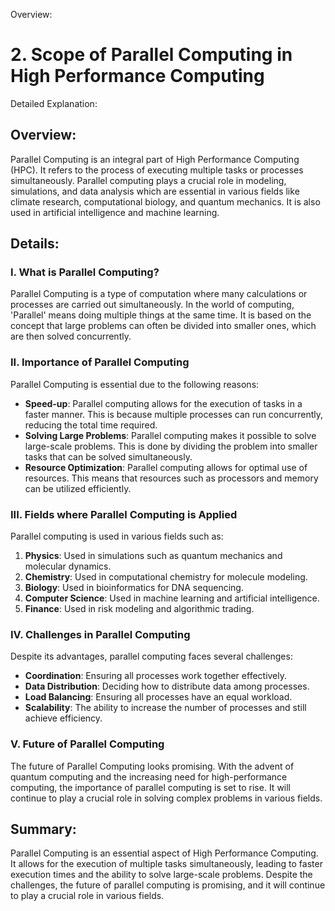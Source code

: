 Overview:
# 2. Scope of Parallel Computing in High Performance Computing
Detailed Explanation:

## Overview:

Parallel Computing is an integral part of High Performance Computing (HPC). It refers to the process of executing multiple tasks or processes simultaneously. Parallel computing plays a crucial role in modeling, simulations, and data analysis which are essential in various fields like climate research, computational biology, and quantum mechanics. It is also used in artificial intelligence and machine learning.

## Details:

### **I. What is Parallel Computing?**
Parallel Computing is a type of computation where many calculations or processes are carried out simultaneously. In the world of computing, 'Parallel' means doing multiple things at the same time. It is based on the concept that large problems can often be divided into smaller ones, which are then solved concurrently.

### **II. Importance of Parallel Computing**
Parallel Computing is essential due to the following reasons:
- **Speed-up**: Parallel computing allows for the execution of tasks in a faster manner. This is because multiple processes can run concurrently, reducing the total time required.
- **Solving Large Problems**: Parallel computing makes it possible to solve large-scale problems. This is done by dividing the problem into smaller tasks that can be solved simultaneously.
- **Resource Optimization**: Parallel computing allows for optimal use of resources. This means that resources such as processors and memory can be utilized efficiently.

### **III. Fields where Parallel Computing is Applied**
Parallel computing is used in various fields such as:
1. **Physics**: Used in simulations such as quantum mechanics and molecular dynamics.
2. **Chemistry**: Used in computational chemistry for molecule modeling.
3. **Biology**: Used in bioinformatics for DNA sequencing.
4. **Computer Science**: Used in machine learning and artificial intelligence.
5. **Finance**: Used in risk modeling and algorithmic trading.

### **IV. Challenges in Parallel Computing**
Despite its advantages, parallel computing faces several challenges:
- **Coordination**: Ensuring all processes work together effectively.
- **Data Distribution**: Deciding how to distribute data among processes.
- **Load Balancing**: Ensuring all processes have an equal workload.
- **Scalability**: The ability to increase the number of processes and still achieve efficiency.

### **V. Future of Parallel Computing**
The future of Parallel Computing looks promising. With the advent of quantum computing and the increasing need for high-performance computing, the importance of parallel computing is set to rise. It will continue to play a crucial role in solving complex problems in various fields.

## Summary:
Parallel Computing is an essential aspect of High Performance Computing. It allows for the execution of multiple tasks simultaneously, leading to faster execution times and the ability to solve large-scale problems. Despite the challenges, the future of parallel computing is promising, and it will continue to play a crucial role in various fields.